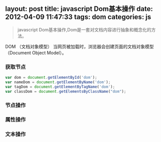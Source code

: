 layout: post
title: javascript Dom基本操作
date: 2012-04-09 11:47:33
tags: dom
categories: js
---
>javascript Dom基本操作,Dom是一套对文档内容进行抽象和概念化的方法。

<!-- more -->
DOM （文档对象模型）
当网页被加载时，浏览器会创建页面的文档对象模型（Document Object Model）。
### 获取节点
```javascript
var dom = document.getElementById('dom');
var nameDom = document.getElementByName('dom');
var tagDom = document.getElementByTagName('dom');
var classDom = document.getElementsByClassName("dom");
```
### 节点操作
### 属性操作
### 文本操作